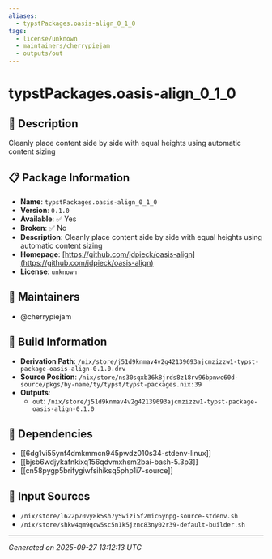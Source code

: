 ```yaml
---
aliases:
  - typstPackages.oasis-align_0_1_0
tags:
  - license/unknown
  - maintainers/cherrypiejam
  - outputs/out
---
```


# typstPackages.oasis-align_0_1_0

## 📝 Description

Cleanly place content side by side with equal heights using automatic content sizing

## 📋 Package Information

- **Name**: `typstPackages.oasis-align_0_1_0`
- **Version**: `0.1.0`
- **Available**: ✅ Yes
- **Broken**: ✅ No
- **Description**: Cleanly place content side by side with equal heights using automatic content sizing
- **Homepage**: [https://github.com/jdpieck/oasis-align](https://github.com/jdpieck/oasis-align)
- **License**: `unknown`
## 👥 Maintainers

- @cherrypiejam


## 🔧 Build Information

- **Derivation Path**: `/nix/store/j51d9knmav4v2g42139693ajcmzizzw1-typst-package-oasis-align-0.1.0.drv`
- **Source Position**: `/nix/store/ns30sqxb36k8jrds8z18rv96bpnwc60d-source/pkgs/by-name/ty/typst/typst-packages.nix:39`
- **Outputs**:
  - `out`:  `/nix/store/j51d9knmav4v2g42139693ajcmzizzw1-typst-package-oasis-align-0.1.0`

## 🔗 Dependencies

- [[6dg1vi55ynf4dmkmmcn945pwdz010s34-stdenv-linux]]
- [[bjsb6wdjykafnkixq156qdvmxhsm2bai-bash-5.3p3]]
- [[cn58pygp5brifygiwfsihiksq5php1i7-source]]

## 📁 Input Sources

- `/nix/store/l622p70vy8k5sh7y5wizi5f2mic6ynpg-source-stdenv.sh`
- `/nix/store/shkw4qm9qcw5sc5n1k5jznc83ny02r39-default-builder.sh`

---
*Generated on 2025-09-27 13:12:13 UTC*
